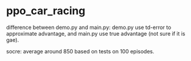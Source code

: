 # ppo_car_racing
difference between demo.py and main.py: demo.py use td-error to approximate advantage, and main.py use true advantage (not sure if it is gae).

socre: average around 850 based on tests on 100 episodes.
